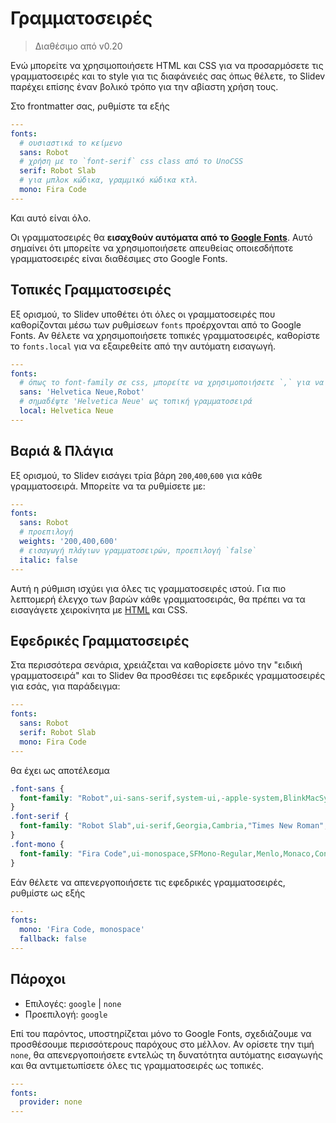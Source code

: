 # Γραμματοσειρές

> Διαθέσιμο από v0.20

Ενώ μπορείτε να χρησιμοποιήσετε HTML και CSS για να προσαρμόσετε τις γραμματοσειρές και το style για τις διαφάνειές σας όπως θέλετε, το Slidev παρέχει επίσης έναν βολικό τρόπο για την αβίαστη χρήση τους.

Στο frontmatter σας, ρυθμίστε τα εξής

```yaml
---
fonts:
  # ουσιαστικά το κείμενο
  sans: Robot
  # χρήση με το `font-serif` css class από το UnoCSS
  serif: Robot Slab
  # για μπλοκ κώδικα, γραμμικό κώδικα κτλ.
  mono: Fira Code
---
```

Και αυτό είναι όλο.

Οι γραμματοσειρές θα **εισαχθούν αυτόματα από το [Google Fonts](https://fonts.google.com/)**. Αυτό σημαίνει ότι μπορείτε να χρησιμοποιήσετε απευθείας οποιεσδήποτε γραμματοσειρές είναι διαθέσιμες στο Google Fonts.

## Τοπικές Γραμματοσειρές

Εξ ορισμού, το Slidev υποθέτει ότι όλες οι γραμματοσειρές που καθορίζονται μέσω των ρυθμίσεων `fonts` προέρχονται από το Google Fonts. Αν θέλετε να χρησιμοποιήσετε τοπικές γραμματοσειρές, καθορίστε το `fonts.local` για να εξαιρεθείτε από την αυτόματη εισαγωγή.

```yaml
---
fonts:
  # όπως το font-family σε css, μπορείτε να χρησιμοποιήσετε `,` για να διαχωρίσετε πολλαπλές γραμματοσειρές ως εφεδρικές
  sans: 'Helvetica Neue,Robot'
  # σημαδέψτε 'Helvetica Neue' ως τοπική γραμματοσειρά
  local: Helvetica Neue
---
```

## Βαριά & Πλάγια

Εξ ορισμού, το Slidev εισάγει τρία βάρη `200`,`400`,`600` για κάθε γραμματοσειρά. Μπορείτε να τα ρυθμίσετε με:

```yaml
---
fonts:
  sans: Robot
  # προεπιλογή
  weights: '200,400,600'
  # εισαγωγή πλάγιων γραμματοσειρών, προεπιλογή `false`
  italic: false
---
```

Αυτή η ρύθμιση ισχύει για όλες τις γραμματοσειρές ιστού. Για πιο λεπτομερή έλεγχο των βαρών κάθε γραμματοσειράς, θα πρέπει να τα εισαγάγετε χειροκίνητα με [HTML](/custom/directory-structure.html#index-html) και CSS.

## Εφεδρικές Γραμματοσειρές

Στα περισσότερα σενάρια, χρειάζεται να καθορίσετε μόνο την "ειδική γραμματοσειρά" και το Slidev θα προσθέσει τις εφεδρικές γραμματοσειρές για εσάς, για παράδειγμα:

```yaml
---
fonts:
  sans: Robot
  serif: Robot Slab
  mono: Fira Code
---
```

θα έχει ως αποτέλεσμα

```css
.font-sans {
  font-family: "Robot",ui-sans-serif,system-ui,-apple-system,BlinkMacSystemFont,"Segoe UI",Roboto,"Helvetica Neue",Arial,"Noto Sans",sans-serif,"Apple Color Emoji","Segoe UI Emoji","Segoe UI Symbol","Noto Color Emoji";
}
.font-serif {
  font-family: "Robot Slab",ui-serif,Georgia,Cambria,"Times New Roman",Times,serif;
}
.font-mono {
  font-family: "Fira Code",ui-monospace,SFMono-Regular,Menlo,Monaco,Consolas,"Liberation Mono","Courier New",monospace;
}
```

Εάν θέλετε να απενεργοποιήσετε τις εφεδρικές γραμματοσειρές, ρυθμίστε ως εξής

```yaml
---
fonts:
  mono: 'Fira Code, monospace'
  fallback: false
---
```

## Πάροχοι

- Επιλογές: `google` | `none`
- Προεπιλογή: `google`

Επί του παρόντος, υποστηρίζεται μόνο το Google Fonts, σχεδιάζουμε να προσθέσουμε περισσότερους παρόχους στο μέλλον. Αν ορίσετε την τιμή `none`, θα απενεργοποιήσετε εντελώς τη δυνατότητα αυτόματης εισαγωγής και θα αντιμετωπίσετε όλες τις γραμματοσειρές ως τοπικές.

```yaml
---
fonts:
  provider: none
---
```
